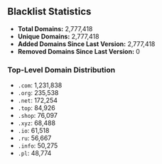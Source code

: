 ## Blacklist Statistics

- **Total Domains:** 2,777,418
- **Unique Domains:** 2,777,418
- **Added Domains Since Last Version:** 2,777,418
- **Removed Domains Since Last Version:** 0

### Top-Level Domain Distribution

-  `.com`: 1,231,838
-  `.org`: 235,538
-  `.net`: 172,254
-  `.top`: 84,926
-  `.shop`: 76,097
-  `.xyz`: 68,488
-  `.io`: 61,518
-  `.ru`: 56,667
-  `.info`: 50,275
-  `.pl`: 48,774
